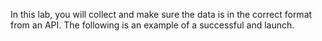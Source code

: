 In this lab, you will collect and make sure the data is in the correct format from an API. The following is an example of a successful and launch.
